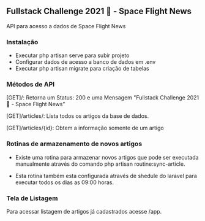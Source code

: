 ## Fullstack Challenge 2021 🏅 - Space Flight News

API para acesso a dados de Space Flight News


### Instalação 

- Executar php artisan serve para subir projeto
- Configurar dados de acesso a banco de dados em .env
- Executar php artisan migrate para criação de tabelas

### Métodos de API

[GET]/:  Retorna um Status: 200 e uma Mensagem "Fullstack Challenge 2021 🏅 - Space Flight News"

[GET]/articles/:  Lista todos os artigos da base de dados.

[GET]/articles/{id}: Obtem a informação somente de um artigo


### Rotinas de armazenamento de novos artigos

- Existe uma rotina para armazenar novos artigos que pode ser executada manualmente através do comando php artisan routine:sync-article. 

- Esta rotina também esta configurada através de shedule do laravel para executar todos os dias as 09:00 horas.


### Tela de Listagem

Para acessar listagem de artigos já cadastrados acesse /app.
